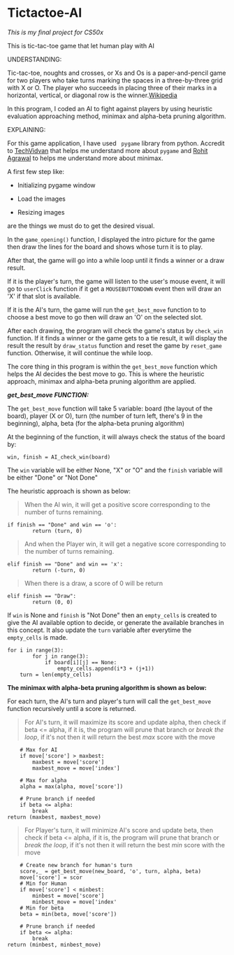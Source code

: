 ﻿# Tictactoe-AI
 *This is my final project for CS50x*  

This is tic-tac-toe game that let human play with AI

UNDERSTANDING:

Tic-tac-toe, noughts and crosses, or Xs and Os is a paper-and-pencil game for two players who take turns marking the spaces in a three-by-three grid with X or O. The player who succeeds in placing three of their marks in a horizontal, vertical, or diagonal row is the winner.[Wikipedia](https://en.wikipedia.org/wiki/Tic-tac-toe)

In this program, I coded an AI to fight against players by using heuristic evaluation approaching method, minimax and alpha-beta pruning algorithm.

EXPLAINING:

For this game application, I have used ``` pygame``` library from python. Accredit to [TechVidvan](https://techvidvan.com/tutorials/python-game-project-tic-tac-toe/) that helps me understand more about ```pygame``` and [Rohit Agrawal](https://towardsdatascience.com/lets-beat-games-using-a-bunch-of-code-part-1-tic-tac-toe-1543e981fec1) to helps me understand more about minimax.

A first few step like:
- Initializing pygame window

- Load the images

- Resizing images

are the things we must do to get the desired visual.

In the ```game_opening()``` function, I displayed the intro picture for the game then draw the lines for the board and shows whose turn it is to play.

After that, the game will go into a while loop until it finds a winner or a draw result.

If it is the player's turn, the game will listen to the user's mouse event, it will go to ```userClick``` function if it get a ```MOUSEBUTTONDOWN``` event then will draw an 'X' if that slot is available.

If it is the AI's turn, the game will run the ```get_best_move``` function to to choose a best move to go then will draw an 'O' on the selected slot.

After each drawing, the program will check the game's status by ```check_win``` function. If it finds a winner or the game gets to a tie result, it will display the result the result by ```draw_status``` function and reset the game by ```reset_game``` function. Otherwise, it will continue the while loop.

The core thing in this program is within the ```get_best_move``` function which helps the AI decides the best move to go. This is where the heuristic approach, minimax and alpha-beta pruning algorithm are applied.

***get_best_move FUNCTION:***

The ```get_best_move``` function will take 5 variable: board (the layout of the board), player (X or O), turn (the number of turn left, there's 9 in the beginning), alpha, beta (for the alpha-beta pruning algorithm)

At the beginning of the function, it will always check the status of the board by:

```win, finish = AI_check_win(board)```

The ```win``` variable will be either None, "X" or "O" and the ```finish``` variable will be either "Done" or "Not Done"

The heuristic approach is shown as below:

> When the AI win, it will get a positive score corresponding to the number of turns remaining.

```
if finish == "Done" and win == 'o':
        return (turn, 0)
```

> And when the Player win, it will get a negative score corresponding to the number of turns remaining.
```
elif finish == "Done" and win == 'x':
        return (-turn, 0)
```

> When there is a draw, a score of 0 will be return
```
elif finish == "Draw":
        return (0, 0)
```

If ```win``` is None and ```finish``` is "Not Done" then an ```empty_cells``` is created to give the AI available option to decide, or generate the available branches in this concept. It also update the ```turn``` variable after everytime the ```empty_cells``` is made.
```
for i in range(3):
        for j in range(3):
            if board[i][j] == None:
                empty_cells.append(i*3 + (j+1))
    turn = len(empty_cells)
```

**The minimax with alpha-beta pruning algorithm is shown as below:**

For each turn, the AI's turn and player's turn will call the ```get_best_move``` function recursively until a score is returned.

> For AI's turn, it will maximize its score and update alpha, then check if beta <= alpha, if it is, the program will prune that branch or *break the loop*, if it's not then it will return the best *max* score with the move

```
    # Max for AI
    if move['score'] > maxbest:
        maxbest = move['score']
        maxbest_move = move['index']
    
    # Max for alpha
    alpha = max(alpha, move['score'])
    
    # Prune branch if needed
    if beta <= alpha:
        break
return (maxbest, maxbest_move)
```

> For Player's turn, it will minimize AI's score and update beta, then check if beta <= alpha, if it is, the program will prune that branch or *break the loop*, if it's not then it will return the best *min* score with the move

```
    # Create new branch for human's turn
    score,_ = get_best_move(new_board, 'o', turn, alpha, beta)
    move['score'] = scor
    # Min for Human
    if move['score'] < minbest:
        minbest = move['score']
        minbest_move = move['index'
    # Min for beta
    beta = min(beta, move['score'])
    
    # Prune branch if needed
    if beta <= alpha:
        break
return (minbest, minbest_move)
```
